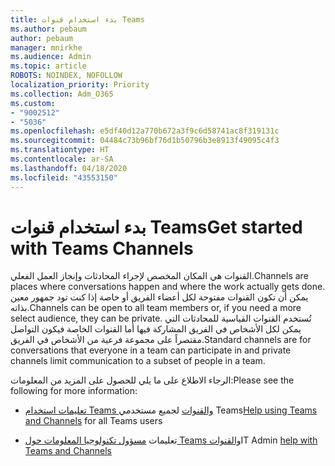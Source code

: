 ```yaml
---
title: بدء استخدام قنوات Teams
ms.author: pebaum
author: pebaum
manager: mnirkhe
ms.audience: Admin
ms.topic: article
ROBOTS: NOINDEX, NOFOLLOW
localization_priority: Priority
ms.collection: Adm_O365
ms.custom:
- "9002512"
- "5036"
ms.openlocfilehash: e5df40d12a770b672a3f9c6d58741ac8f319131c
ms.sourcegitcommit: 04484c73b96bf76d1b50796b3e8913f49095c4f3
ms.translationtype: HT
ms.contentlocale: ar-SA
ms.lasthandoff: 04/18/2020
ms.locfileid: "43553150"
---
```

# <a name="get-started-with-teams-channels"></a><span data-ttu-id="cf27c-102">بدء استخدام قنوات Teams</span><span class="sxs-lookup"><span data-stu-id="cf27c-102">Get started with Teams Channels</span></span>

<span data-ttu-id="cf27c-103">القنوات هي المكان المخصص لإجراء المحادثات وإنجاز العمل الفعلي.</span><span class="sxs-lookup"><span data-stu-id="cf27c-103">Channels are places where conversations happen and where the work actually gets done.</span></span> <span data-ttu-id="cf27c-104">يمكن أن تكون القنوات مفتوحة لكل أعضاء الفريق أو خاصة إذا كنت تود جمهور معين بذاته.</span><span class="sxs-lookup"><span data-stu-id="cf27c-104">Channels can be open to all team members or, if you need a more select audience, they can be private.</span></span> <span data-ttu-id="cf27c-105">تُستخدم القنوات القياسية للمحادثات التي يمكن لكل الأشخاص في الفريق المشاركة فيها أما القنوات الخاصة فيكون التواصل مقتصراً على مجموعة فرعية من الأشخاص في الفريق.</span><span class="sxs-lookup"><span data-stu-id="cf27c-105">Standard channels are for conversations that everyone in a team can participate in and private channels limit communication to a subset of people in a team.</span></span>

<span data-ttu-id="cf27c-106">الرجاء الاطلاع على ما يلي للحصول على المزيد من المعلومات:</span><span class="sxs-lookup"><span data-stu-id="cf27c-106">Please see the following for more information:</span></span>

- <span data-ttu-id="cf27c-107">[تعليمات استخدام Teams والقنوات](https://support.office.com/article/teams-and-channels-df38ae23-8f85-46d3-b071-cb11b9de5499) لجميع مستخدمي Teams</span><span class="sxs-lookup"><span data-stu-id="cf27c-107">[Help using Teams and Channels](https://support.office.com/article/teams-and-channels-df38ae23-8f85-46d3-b071-cb11b9de5499) for all Teams users</span></span>

- <span data-ttu-id="cf27c-108">تعليمات [مسؤول تكنولوجيا المعلومات حول Teams والقنوات](https://docs.microsoft.com/microsoftteams/teams-channels-overview)</span><span class="sxs-lookup"><span data-stu-id="cf27c-108">IT Admin [help with Teams and Channels](https://docs.microsoft.com/microsoftteams/teams-channels-overview)</span></span> 
